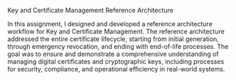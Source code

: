 Key and Certificate Management Reference Architecture

In this assignment, I designed and developed a reference architecture workflow for Key and Certificate Management. 
The reference architecture addressed the entire certificate lifecycle, starting from initial generation, through emergency revocation, and ending with end-of-life processes.
The goal was to ensure and demonstrate a comprehensive understanding of managing digital certificates and cryptographic keys, including processes for security, compliance, and operational efficiency in real-world systems.
